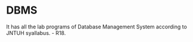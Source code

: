 # DBMS
It has all the lab programs of Database Management System according to JNTUH syallabus. - R18.
